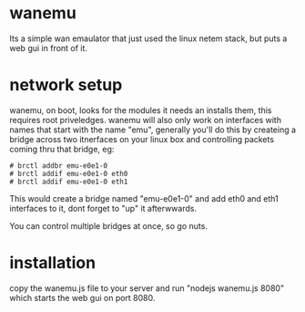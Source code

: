 wanemu
======

Its a simple wan emaulator that just used the linux netem stack, but puts a web gui in front of it.



network setup
=============

wanemu, on boot, looks for the modules it needs an installs them, this requires root priveledges. 
wanemu will also only work on interfaces with names that start with the name "emu", generally you'll
do this by createing a bridge across two itnerfaces on your linux box and controlling packets coming 
thru that bridge, eg:

	# brctl addbr emu-e0e1-0
	# brctl addif emu-e0e1-0 eth0
	# brctl addif emu-e0e1-0 eth1

This would create a bridge named "emu-e0e1-0" and add eth0 and eth1 interfaces to it, dont forget
to "up" it afterwwards.

You can control multiple bridges at once, so go nuts.



installation
============

copy the wanemu.js file to your server and run "nodejs wanemu.js 8080" which starts the web gui on port 8080.

